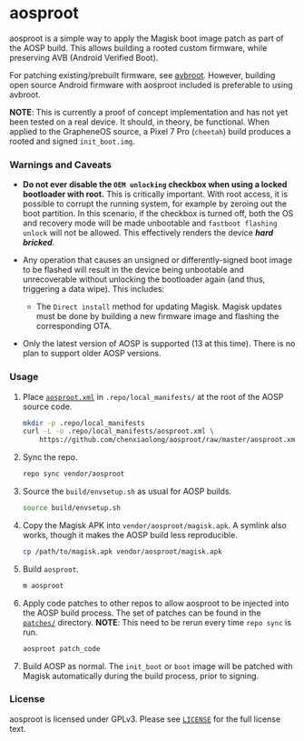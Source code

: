# aosproot

aosproot is a simple way to apply the Magisk boot image patch as part of the AOSP build. This allows building a rooted custom firmware, while preserving AVB (Android Verified Boot).

For patching existing/prebuilt firmware, see [avbroot](https://github.com/chenxiaolong/avbroot). However, building open source Android firmware with aosproot included is preferable to using avbroot.

**NOTE**: This is currently a proof of concept implementation and has not yet been tested on a real device. It should, in theory, be functional. When applied to the GrapheneOS source, a Pixel 7 Pro (`cheetah`) build produces a rooted and signed `init_boot.img`.

### Warnings and Caveats

* **Do not ever disable the `OEM unlocking` checkbox when using a locked bootloader with root.** This is critically important. With root access, it is possible to corrupt the running system, for example by zeroing out the boot partition. In this scenario, if the checkbox is turned off, both the OS and recovery mode will be made unbootable and `fastboot flashing unlock` will not be allowed. This effectively renders the device **_hard bricked_**.

* Any operation that causes an unsigned or differently-signed boot image to be flashed will result in the device being unbootable and unrecoverable without unlocking the bootloader again (and thus, triggering a data wipe). This includes:

    * The `Direct install` method for updating Magisk. Magisk updates must be done by building a new firmware image and flashing the corresponding OTA.

* Only the latest version of AOSP is supported (13 at this time). There is no plan to support older AOSP versions.

### Usage

1. Place [`aosproot.xml`](./aosproot.xml) in `.repo/local_manifests/` at the root of the AOSP source code.

    ```bash
    mkdir -p .repo/local_manifests
    curl -L -o .repo/local_manifests/aosproot.xml \
        https://github.com/chenxiaolong/aosproot/raw/master/aosproot.xml
    ```

2. Sync the repo.

    ```bash
    repo sync vendor/aosproot
    ```

3. Source the `build/envsetup.sh` as usual for AOSP builds.

    ```bash
    source build/envsetup.sh
    ```

4. Copy the Magisk APK into `vendor/aosproot/magisk.apk`. A symlink also works, though it makes the AOSP build less reproducible.

    ```bash
    cp /path/to/magisk.apk vendor/aosproot/magisk.apk
    ```

5. Build `aosproot`.

    ```bash
    m aosproot
    ```

6. Apply code patches to other repos to allow aosproot to be injected into the AOSP build process. The set of patches can be found in the [`patches/`](./patches) directory. **NOTE**: This need to be rerun every time `repo sync` is run.

    ```bash
    aosproot patch_code
    ```

7. Build AOSP as normal. The `init_boot` or `boot` image will be patched with Magisk automatically during the build process, prior to signing.

### License

aosproot is licensed under GPLv3. Please see [`LICENSE`](./LICENSE) for the full license text.
